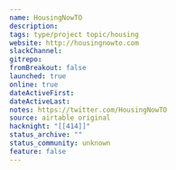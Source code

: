 ```yaml
---
name: HousingNowTO
description: 
tags: type/project topic/housing
website: http://housingnowto.com
slackChannel: 
gitrepo: 
fromBreakout: false
launched: true
online: true
dateActiveFirst: 
dateActiveLast: 
notes: https://twitter.com/HousingNowTO
source: airtable original
hacknight: "[[414]]"
status_archive: ""
status_community: unknown
feature: false
---
```

